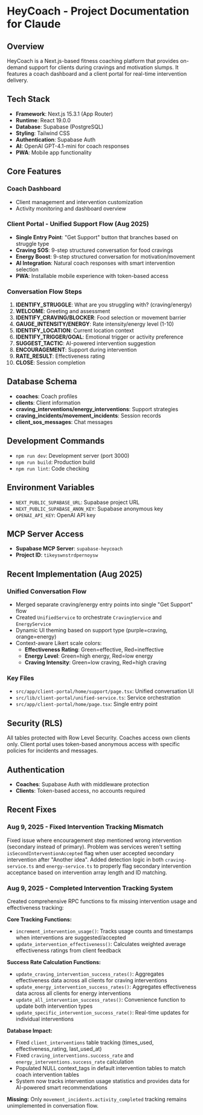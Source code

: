 # HeyCoach - Project Documentation for Claude

## Overview
HeyCoach is a Next.js-based fitness coaching platform that provides on-demand support for clients during cravings and motivation slumps. It features a coach dashboard and a client portal for real-time intervention delivery.

## Tech Stack
- **Framework**: Next.js 15.3.1 (App Router)
- **Runtime**: React 19.0.0
- **Database**: Supabase (PostgreSQL)
- **Styling**: Tailwind CSS
- **Authentication**: Supabase Auth
- **AI**: OpenAI GPT-4.1-mini for coach responses
- **PWA**: Mobile app functionality

## Core Features

### Coach Dashboard
- Client management and intervention customization
- Activity monitoring and dashboard overview

### Client Portal - Unified Support Flow (Aug 2025)
- **Single Entry Point**: "Get Support" button that branches based on struggle type
- **Craving SOS**: 9-step structured conversation for food cravings
- **Energy Boost**: 9-step structured conversation for motivation/movement
- **AI Integration**: Natural coach responses with smart intervention selection
- **PWA**: Installable mobile experience with token-based access

### Conversation Flow Steps
1. **IDENTIFY_STRUGGLE**: What are you struggling with? (craving/energy)
2. **WELCOME**: Greeting and assessment
3. **IDENTIFY_CRAVING/BLOCKER**: Food selection or movement barrier
4. **GAUGE_INTENSITY/ENERGY**: Rate intensity/energy level (1-10)
5. **IDENTIFY_LOCATION**: Current location context
6. **IDENTIFY_TRIGGER/GOAL**: Emotional trigger or activity preference
7. **SUGGEST_TACTIC**: AI-powered intervention suggestion
8. **ENCOURAGEMENT**: Support during intervention
9. **RATE_RESULT**: Effectiveness rating
10. **CLOSE**: Session completion

## Database Schema
- **coaches**: Coach profiles
- **clients**: Client information  
- **craving_interventions/energy_interventions**: Support strategies
- **craving_incidents/movement_incidents**: Session records
- **client_sos_messages**: Chat messages

## Development Commands
- `npm run dev`: Development server (port 3000)
- `npm run build`: Production build
- `npm run lint`: Code checking

## Environment Variables
- `NEXT_PUBLIC_SUPABASE_URL`: Supabase project URL
- `NEXT_PUBLIC_SUPABASE_ANON_KEY`: Supabase anonymous key
- `OPENAI_API_KEY`: OpenAI API key

## MCP Server Access
- **Supabase MCP Server**: `supabase-heycoach`
- **Project ID**: `tikeyswnstrdpernoysw`

## Recent Implementation (Aug 2025)

### Unified Conversation Flow
- Merged separate craving/energy entry points into single "Get Support" flow
- Created `UnifiedService` to orchestrate `CravingService` and `EnergyService`
- Dynamic UI theming based on support type (purple=craving, orange=energy)
- Context-aware Likert scale colors:
  - **Effectiveness Rating**: Green=effective, Red=ineffective
  - **Energy Level**: Green=high energy, Red=low energy
  - **Craving Intensity**: Green=low craving, Red=high craving

### Key Files
- `src/app/client-portal/home/support/page.tsx`: Unified conversation UI
- `src/lib/client-portal/unified-service.ts`: Service orchestration
- `src/app/client-portal/home/page.tsx`: Single entry point

## Security (RLS)
All tables protected with Row Level Security. Coaches access own clients only. Client portal uses token-based anonymous access with specific policies for incidents and messages.

## Authentication
- **Coaches**: Supabase Auth with middleware protection
- **Clients**: Token-based access, no accounts required

## Recent Fixes

### Aug 9, 2025 - Fixed Intervention Tracking Mismatch
Fixed issue where encouragement step mentioned wrong intervention (secondary instead of primary). Problem was services weren't setting `isSecondInterventionAccepted` flag when user accepted secondary intervention after "Another idea". Added detection logic in both `craving-service.ts` and `energy-service.ts` to properly flag secondary intervention acceptance based on intervention array length and ID matching.

### Aug 9, 2025 - Completed Intervention Tracking System
Created comprehensive RPC functions to fix missing intervention usage and effectiveness tracking:

**Core Tracking Functions:**
- `increment_intervention_usage()`: Tracks usage counts and timestamps when interventions are suggested/accepted
- `update_intervention_effectiveness()`: Calculates weighted average effectiveness ratings from client feedback

**Success Rate Calculation Functions:**
- `update_craving_intervention_success_rates()`: Aggregates effectiveness data across all clients for craving interventions
- `update_energy_intervention_success_rates()`: Aggregates effectiveness data across all clients for energy interventions  
- `update_all_intervention_success_rates()`: Convenience function to update both intervention types
- `update_specific_intervention_success_rate()`: Real-time updates for individual interventions

**Database Impact:**
- Fixed `client_interventions` table tracking (times_used, effectiveness_rating, last_used_at)
- Fixed `craving_interventions.success_rate` and `energy_interventions.success_rate` calculation
- Populated NULL context_tags in default intervention tables to match coach intervention tables
- System now tracks intervention usage statistics and provides data for AI-powered smart recommendations

**Missing:** Only `movement_incidents.activity_completed` tracking remains unimplemented in conversation flow.